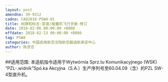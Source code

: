```yaml
---
layout: post
amendno: 39-9312
cadno: CAD2018-PSW4-01
title: 标牌和标志-安装/旋翼机飞行手册-修订
date: 2018-02-06 00:00:00 +0800
effdate: 2018-02-13 00:00:00 +0800
tag: PSW4
categories: 中国民用航空沈阳航空器适航审定中心
author: 陈彦合
---
```


##适用范围:
本适航指令适用于Wytwórnia Sprz.tu Komunikacyjnego (WSK) “PZL-.widnik”Spó.ka Akcyjna（S.A.）生产序列号至60.04.09（含）的PZL SW-4型直升机。

